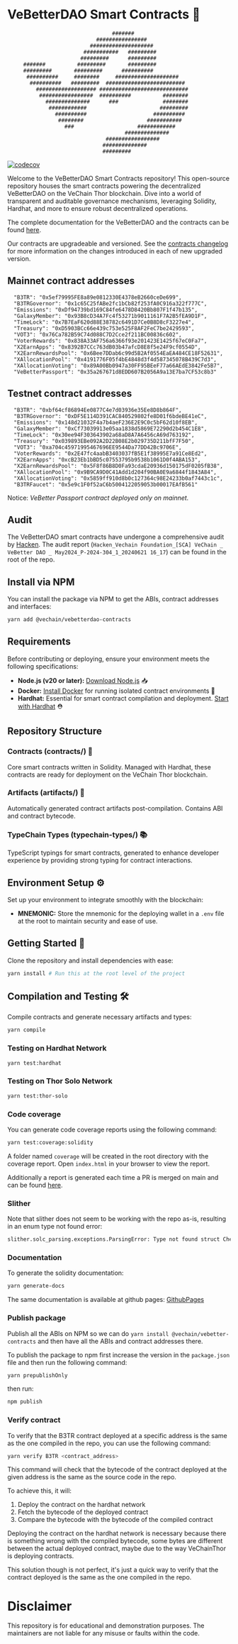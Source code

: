 # VeBetterDAO Smart Contracts 🌟

                                     #######
                                ################
                              ####################
                            ###########   #########
                           #########      #########
         #######          #########       #########
         #########       #########      ##########
          ##########     ########     ####################
           ##########   #########  #########################
             ################### ############################
              #################  ##########          ########
                ##############      ###              ########
                 ############                       #########
                   ##########                     ##########
                    ########                    ###########
                      ###                    ############
                                         ##############
                                   #################
                                  ##############
                                  #########

[![codecov](https://codecov.io/gh/vechain/vebetterdao-contracts/graph/badge.svg?token=3OMYFKUMS9)](https://app.codecov.io/gh/vechain/vebetterdao-contracts)

Welcome to the VeBetterDAO Smart Contracts repository! This open-source repository houses the smart contracts powering the decentralized VeBetterDAO on the VeChain Thor blockchain. Dive into a world of transparent and auditable governance mechanisms, leveraging Solidity, Hardhat, and more to ensure robust decentralized operations.

The complete documentation for the VeBetterDAO and the contracts can be found [here](https://docs.vebetterdao.org).

Our contracts are upgradeable and versioned. See the [contracts changelog](CONTRACTS_CHANGELOG.md) for more information on the changes introduced in each of new upgraded version.

## Mainnet contract addresses

```
  "B3TR": "0x5ef79995FE8a89e0812330E4378eB2660ceDe699",
  "B3TRGovernor": "0x1c65C25fABe2fc1bCb82f253fA0C916a322f777C",
  "Emissions": "0xDf94739bd169C84fe6478D8420Bb807F1f47b135",
  "GalaxyMember": "0x93B8cD34A7Fc4f53271b9011161F7A2B5fEA9D1F",
  "TimeLock": "0x7B7EaF620d88E38782c6491D7Ce0B8D8cF3227e4",
  "Treasury": "0xD5903BCc66e439c753e525F8AF2FeC7be2429593",
  "VOT3": "0x76Ca782B59C74d088C7D2Cce2f211BC00836c602",
  "VoterRewards": "0x838A33AF756a6366f93e201423E1425f67eC0Fa7",
  "X2EarnApps": "0x8392B7CCc763dB03b47afcD8E8f5e24F9cf0554D",
  "X2EarnRewardsPool": "0x6Bee7DDab6c99d5B2Af0554EaEA484CE18F52631",
  "XAllocationPool": "0x4191776F05f4bE4848d3f4d587345078B439C7d3",
  "XAllocationVoting": "0x89A00Bb0947a30FF95BEeF77a66AEdE3842Fe5B7",
  "VeBetterPassport": "0x35a267671d8EDD607B2056A9a13E7ba7CF53c8b3"
```

## Testnet contract addresses

```
  "B3TR": "0xbf64cf86894Ee0877C4e7d03936e35Ee8D8b864F",
  "B3TRGovernor": "0xDF5E114D391CAC840529802fe8D01f6bdeBE41eC",
  "Emissions": "0x148d21032F4a7b4aeF236E2E9C0c5bF62d10f8EB",
  "GalaxyMember": "0xCf73039913e05aa1838d5869E72290d2b454C1E8",
  "TimeLock": "0x30ee94F303643902a68aD8A7A6456cA69d763192",
  "Treasury": "0x039893EBe092A2D22B08E2b029735D211bfF7F50",
  "VOT3": "0xa704c45971995467696EE9544Da77DD42Bc9706E",
  "VoterRewards": "0x2E47fc4aabB3403037fB5E1f38995E7a91Ce8Ed2",
  "X2EarnApps": "0xcB23Eb1bBD5c07553795b9538b1061D0f4ABA153",
  "X2EarnRewardsPool": "0x5F8f86B8D0Fa93cdaE20936d150175dF0205fB38",
  "XAllocationPool": "0x9B9CA9D0C41Add1d204f90BA0E9a6844f1843A84",
  "XAllocationVoting": "0x5859ff910d8b0c127364c98E24233b0af7443c1c",
  "B3TRFaucet": "0x5e9c1F0f52aC6b5004122059053b00017EAfB561"
```

Notice: _VeBetter Passport contract deployed only on mainnet._

## Audit

The VeBetterDAO smart contracts have undergone a comprehensive audit by [Hacken](https://hacken.io/). The audit report (`Hacken_Vechain Foundation_[SCA] VeChain _ VeBetter DAO _ May2024_P-2024-304_1_20240621 16_17`) can be found in the root of the repo.

## Install via NPM

You can install the package via NPM to get the ABIs, contract addresses and interfaces:

```bash
yarn add @vechain/vebetterdao-contracts
```

## Requirements

Before contributing or deploying, ensure your environment meets the following specifications:

- **Node.js (v20 or later):** [Download Node.js](https://nodejs.org/en/download/package-manager) 📥
- **Docker:** [Install Docker](https://docs.docker.com/get-docker/) for running isolated contract environments 🐳
- **Hardhat:** Essential for smart contract compilation and deployment. [Start with Hardhat](https://hardhat.org/getting-started/) ⛑️

## Repository Structure

### Contracts (contracts/) 📜

Core smart contracts written in Solidity. Managed with Hardhat, these contracts are ready for deployment on the VeChain Thor blockchain.

### Artifacts (artifacts/) 🏺

Automatically generated contract artifacts post-compilation. Contains ABI and contract bytecode.

### TypeChain Types (typechain-types/) 📚

TypeScript typings for smart contracts, generated to enhance developer experience by providing strong typing for contract interactions.

## Environment Setup ⚙️

Set up your environment to integrate smoothly with the blockchain:

- **MNEMONIC:** Store the mnemonic for the deploying wallet in a `.env` file at the root to maintain security and ease of use.

## Getting Started 🏁

Clone the repository and install dependencies with ease:

```bash
yarn install # Run this at the root level of the project
```

## Compilation and Testing 🛠️

Compile contracts and generate necessary artifacts and types:

```bash
yarn compile
```

### Testing on Hardhat Network

```bash
yarn test:hardhat
```

### Testing on Thor Solo Network

```bash
yarn test:thor-solo
```

### Code coverage

You can generate code coverage reports using the following command:

```bash
yarn test:coverage:solidity
```

A folder named `coverage` will be created in the root directory with the coverage report. Open `index.html` in your browser to view the report.

Additionally a report is generated each time a PR is merged on main and can be found [here](https://app.codecov.io/gh/vechain/vebetterdao-contracts).

### Slither

Note that slither does not seem to be working with the repo as-is, resulting in an enum type not found error:

```bash
slither.solc_parsing.exceptions.ParsingError: Type not found struct Checkpoints.Trace208
```

### Documentation

To generate the solidity documentation:

```bash
yarn generate-docs
```

The same documentation is available at github pages: [GithubPages](https://vechain.github.io/vebetterdao-contracts/)

### Publish package

Publish all the ABIs on NPM so we can do `yarn install @vechain/vebetter-contracts` and then have all the ABIs and contract addresses there.

To publish the package to npm first increase the version in the `package.json` file and then run the following command:

```bash
yarn prepublishOnly
```

then run:

```bash
npm publish
```

### Verify contract

To verify that the B3TR contract deployed at a specific address is the same as the one compiled in the repo, you can use the following command:

```bash
yarn verify B3TR <contract_address>
```

This command will check that the bytecode of the contract deployed at the given address is the same as the source code in the repo.

To achieve this, it will:

1. Deploy the contract on the hardhat network
2. Fetch the bytecode of the deployed contract
3. Compare the bytecode with the bytecode of the compiled contract

Deploying the contract on the hardhat network is necessary because there is something wrong with the compiled bytecode,
some bytes are different between the actual deployed contract, maybe due to the way VeChainThor is deploying contracts.

This solution though is not perfect, it's just a quick way to verify that the contract deployed is the same as the one compiled in the repo.

# Disclaimer

This repository is for educational and demonstration purposes. The maintainers are not liable for any misuse or faults within the code.
